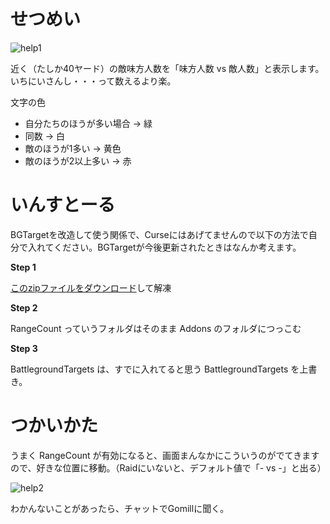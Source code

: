 # せつめい

![help1](https://cloud.githubusercontent.com/assets/5354/6150827/eeccaa02-b254-11e4-91f9-41cbe8ab47be.png)

近く（たしか40ヤード）の敵味方人数を「味方人数 vs 敵人数」と表示します。いちにいさんし・・・って数えるより楽。

文字の色

* 自分たちのほうが多い場合 → 緑
* 同数 → 白
* 敵のほうが1多い → 黄色
* 敵のほうが2以上多い → 赤

# いんすとーる

BGTargetを改造して使う関係で、Curseにはあげてませんので以下の方法で自分で入れてください。BGTargetが今後更新されたときはなんか考えます。

**Step 1**

[このzipファイルをダウンロード](https://github.com/tomill/wow-RangeCount/blob/master/RangeCount-read-readme.zip?raw=true)して解凍

**Step 2**

RangeCount っていうフォルダはそのまま Addons のフォルダにつっこむ

**Step 3**

BattlegroundTargets は、すでに入れてると思う BattlegroundTargets を上書き。

# つかいかた

うまく RangeCount が有効になると、画面まんなかにこういうのがでてきますので、好きな位置に移動。（Raidにいないと、デフォルト値で「- vs -」と出る）

![help2](https://cloud.githubusercontent.com/assets/5354/6150942/c36400d0-b255-11e4-923e-f161f4cc0524.png)

わかんないことがあったら、チャットでGomillに聞く。
